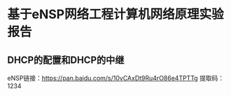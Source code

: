 # 基于eNSP网络工程计算机网络原理实验报告
## DHCP的配置和DHCP的中继
eNSP链接：https://pan.baidu.com/s/10vCAxDt9Ru4rO86e4TPTTg 
提取码：1234
